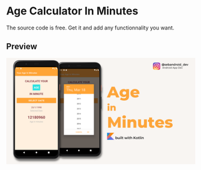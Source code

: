 # Age Calculator In Minutes

The source code is free. Get it and add any functionnality you want.



## Preview

![](https://github.com/sebandroidev/Age-In-Minute/blob/main/AGE.png)

